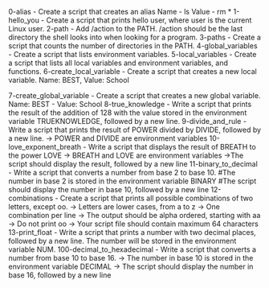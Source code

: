 0-alias - Create a script that creates an alias Name - ls Value - rm *
1-hello_you - Create a script that prints hello user, where user is the current Linux user.
2-path - Add /action to the PATH. /action should be the last directory the shell looks into when looking for a program.
3-paths - Create a script that counts the number of directories in the PATH.
4-global_variables - Create a script that lists environment variables.
5-local_variables - Create a script that lists all local variables and environment variables, and functions.
6-create_local_variable - Create a script that creates a new local variable. Name: BEST, Value: School

7-create_global_variable - Create a script that creates a new global variable. Name: BEST - Value: School
8-true_knowledge - Write a script that prints the result of the addition of 128 with the value stored in the environment variable TRUEKNOWLEDGE, followed by a new line.
9-divide_and_rule - Write a script that prints the result of POWER divided by DIVIDE, followed by a new line. -> POWER and DIVIDE are environment variables
10-love_exponent_breath - Write a script that displays the result of BREATH to the power LOVE -> BREATH and LOVE are environment variables ->The script should display the result, followed by a new line
11-binary_to_decimal - Write a script that converts a number from base 2 to base 10. #The number in base 2 is stored in the environment variable BINARY #The script should display the number in base 10, followed by a new line
12-combinations - Create a script that prints all possible combinations of two letters, except oo. -> Letters are lower cases, from a to z -> One combination per line -> The output should be alpha ordered, starting with aa -> Do not print oo -> Your script file should contain maximum 64 characters
13-print_float - Write a script that prints a number with two decimal places, followed by a new line. The number will be stored in the environment variable NUM.
100-decimal_to_hexadecimal - Write a script that converts a number from base 10 to base 16. -> The number in base 10 is stored in the environment variable DECIMAL -> The script should display the number in base 16, followed by a new line
